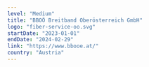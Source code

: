 ```yaml
---
level: "Medium"
title: "BBOÖ Breitband Oberösterreich GmbH"
logo: "fiber-service-oo.svg"
startDate: "2023-01-01"
endDate: "2024-02-29"
link: "https://www.bbooe.at/"
country: "Austria"
---
```

